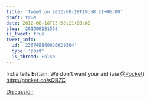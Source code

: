 ```yaml
---
title: 'Tweet on 2012-08-18T15:58:21+00:00'
draft: true
date: 2012-08-18T15:58:21+00:00
slug: '201208181558'
is_tweet: true
tweet_info:
  id: '236748860020629504'
  type: 'post'
  is_thread: False
---
```




India tells Britain: We don't want your aid (via [@Pocket](https://x.com/Pocket)) <http://pocket.co/sQBZQ>

[Discussion](https://x.com/sytelus/status/236748860020629504)
